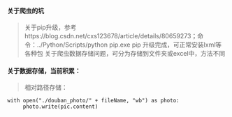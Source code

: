 #### 关于爬虫的坑
> 关于pip升级，参考https://blog.csdn.net/cxs123678/article/details/80659273；命令：../Python/Scripts/python pip.exe
> pip 升级完成，可正常安装lxml等各种包
> 关于爬虫数据存储问题，可分为存储到文件夹或excel中，方法不同
#### 关于数据存储，当前积累：
> 
> 相对路径存储： 
```
with open("./douban_photo/" + fileName, "wb") as photo:
     photo.write(pic.content)
```
